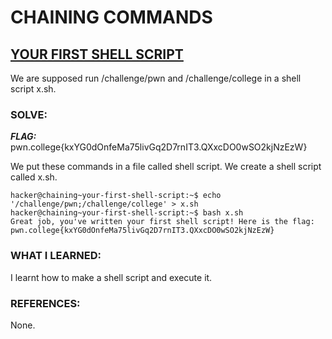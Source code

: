 # **CHAINING COMMANDS**
## **<ins>YOUR FIRST SHELL SCRIPT</ins>**
We are supposed run /challenge/pwn and /challenge/college in a shell script x.sh.

### SOLVE: 
***FLAG:*** pwn.college{kxYG0dOnfeMa75livGq2D7rnIT3.QXxcDO0wSO2kjNzEzW}

We put these commands in a file called shell script. We create a shell script called x.sh.

```
hacker@chaining~your-first-shell-script:~$ echo '/challenge/pwn;/challenge/college' > x.sh
hacker@chaining~your-first-shell-script:~$ bash x.sh
Great job, you've written your first shell script! Here is the flag:
pwn.college{kxYG0dOnfeMa75livGq2D7rnIT3.QXxcDO0wSO2kjNzEzW}
```

### WHAT I LEARNED:
I learnt how to make a shell script and execute it.

### REFERENCES:
None. 
